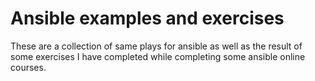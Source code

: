 # Ansible examples and exercises

These are a collection of same plays for ansible as well as the result of some exercises I have completed while completing some ansible online courses.
